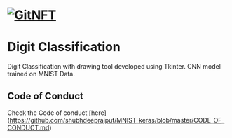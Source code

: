 # [![GitNFT](https://img.shields.io/badge/%F0%9F%94%AE-Open%20in%20GitNFT-darkviolet?style=for-the-badge)](https://gitnft.quine.sh/app/commits/list/repo/MNIST_keras)

# Digit Classification
Digit Classification with drawing tool developed using Tkinter. CNN model trained on MNIST Data.

## Code of Conduct 
Check the Code of conduct [here] (https://github.com/shubhdeeprajput/MNIST_keras/blob/master/CODE_OF_CONDUCT.md)
